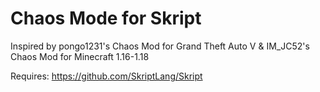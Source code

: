 # Chaos Mode for Skript
Inspired by pongo1231's Chaos Mod for Grand Theft Auto V & IM_JC52's Chaos Mod for Minecraft 1.16-1.18

Requires: https://github.com/SkriptLang/Skript
